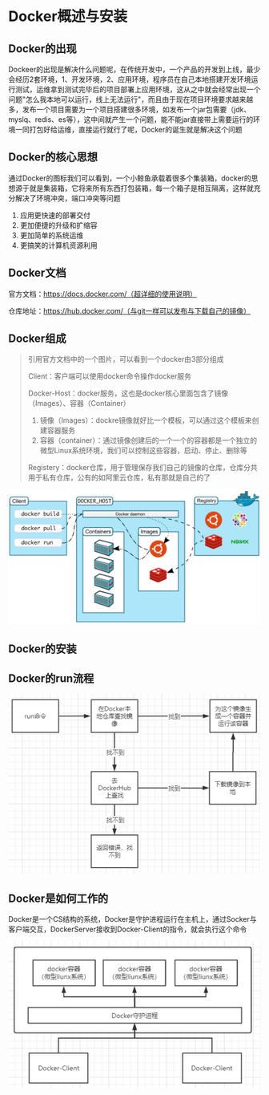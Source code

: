 # Docker概述与安装

## Docker的出现

Dockeer的出现是解决什么问题呢，在传统开发中，一个产品的开发到上线，最少会经历2套环境，1、开发环境，2、应用环境，程序员在自己本地搭建开发环境运行测试，运维拿到测试完毕后的项目部署上应用环境，这从之中就会经常出现一个问题"怎么我本地可以运行，线上无法运行"，而且由于现在项目环境要求越来越多，发布一个项目需要为一个项目搭建很多环境，如发布一个jar包需要（jdk、myslq、redis、es等），这中间就产生一个问题，能不能jar直接带上需要运行的环境一同打包好给运维，直接运行就行了呢，Docker的诞生就是解决这个问题

## Docker的核心思想

通过Docker的图标我们可以看到，一个小鲸鱼承载着很多个集装箱，docker的思想源于就是集装箱，它将来所有东西打包装箱，每一个箱子是相互隔离，这样就充分解决了环境冲突，端口冲突等问题

1. 应用更快速的部署交付
2. 更加便捷的升级和扩缩容
3. 更加简单的系统运维
4. 更搞笑的计算机资源利用

## Docker文档

官方文档：https://docs.docker.com/（超详细的使用说明）

仓库地址：https://hub.docker.com/（与git一样可以发布与下载自己的镜像）

## Docker组成

> 引用官方文档中的一个图片，可以看到一个docker由3部分组成
>
> Client：客户端可以使用docker命令操作docker服务
>
> Docker-Host：docker服务，这也是docker核心里面包含了镜像（Images）、容器（Container）
>
> 1. 镜像（Images）：dockre镜像就好比一个模板，可以通过这个模板来创建容器服务
> 2. 容器（container）：通过镜像创建后的一个一个的容器都是一个独立的微型Linux系统环境，我们可以控制这些容器，启动、停止、删除等
>
> Registery：docker仓库，用于管理保存我们自己的镜像的仓库，仓库分共用于私有仓库，公有的如阿里云仓库，私有那就是自己的了 

![image-20210502165606217](./images/image-20210502165606217.png)

## Docker的安装

[Linux-安装Docker]: https://blog.csdn.net/weixin_44642403/article/details/114265278

## Docker的run流程

![image-20210502182427127](./images/image-20210502182427127.png)

## Docker是如何工作的

Docker是一个CS结构的系统，Docker是守护进程运行在主机上，通过Socker与客户端交互，DockerServer接收到Docker-Client的指令，就会执行这个命令

![image-20210502183103606](./images/image-20210502183103606.png)